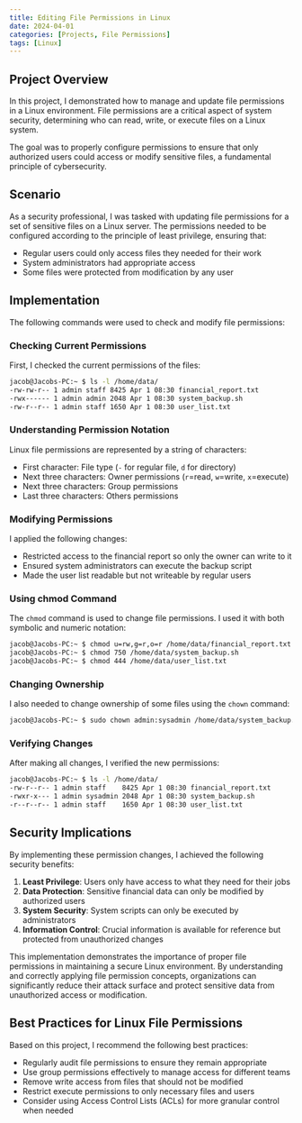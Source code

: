 ```yaml
---
title: Editing File Permissions in Linux
date: 2024-04-01
categories: [Projects, File Permissions]
tags: [Linux]
---
```


## Project Overview

In this project, I demonstrated how to manage and update file permissions in a Linux environment. File permissions are a critical aspect of system security, determining who can read, write, or execute files on a Linux system.

The goal was to properly configure permissions to ensure that only authorized users could access or modify sensitive files, a fundamental principle of cybersecurity.

## Scenario

As a security professional, I was tasked with updating file permissions for a set of sensitive files on a Linux server. The permissions needed to be configured according to the principle of least privilege, ensuring that:

- Regular users could only access files they needed for their work
- System administrators had appropriate access
- Some files were protected from modification by any user

## Implementation

The following commands were used to check and modify file permissions:

### Checking Current Permissions

First, I checked the current permissions of the files:

```bash
jacob@Jacobs-PC:~ $ ls -l /home/data/
-rw-rw-r-- 1 admin staff 8425 Apr 1 08:30 financial_report.txt
-rwx------ 1 admin admin 2048 Apr 1 08:30 system_backup.sh
-rw-r--r-- 1 admin staff 1650 Apr 1 08:30 user_list.txt
```

### Understanding Permission Notation

Linux file permissions are represented by a string of characters:
- First character: File type (`-` for regular file, `d` for directory)
- Next three characters: Owner permissions (`r`=read, `w`=write, `x`=execute)
- Next three characters: Group permissions
- Last three characters: Others permissions

### Modifying Permissions

I applied the following changes:
- Restricted access to the financial report so only the owner can write to it
- Ensured system administrators can execute the backup script
- Made the user list readable but not writeable by regular users

### Using chmod Command

The `chmod` command is used to change file permissions. I used it with both symbolic and numeric notation:

```bash
jacob@Jacobs-PC:~ $ chmod u=rw,g=r,o=r /home/data/financial_report.txt
jacob@Jacobs-PC:~ $ chmod 750 /home/data/system_backup.sh
jacob@Jacobs-PC:~ $ chmod 444 /home/data/user_list.txt
```

### Changing Ownership

I also needed to change ownership of some files using the `chown` command:

```bash
jacob@Jacobs-PC:~ $ sudo chown admin:sysadmin /home/data/system_backup.sh
```

### Verifying Changes

After making all changes, I verified the new permissions:

```bash
jacob@Jacobs-PC:~ $ ls -l /home/data/
-rw-r--r-- 1 admin staff    8425 Apr 1 08:30 financial_report.txt
-rwxr-x--- 1 admin sysadmin 2048 Apr 1 08:30 system_backup.sh
-r--r--r-- 1 admin staff    1650 Apr 1 08:30 user_list.txt
```

## Security Implications

By implementing these permission changes, I achieved the following security benefits:

1. **Least Privilege**: Users only have access to what they need for their jobs
2. **Data Protection**: Sensitive financial data can only be modified by authorized users
3. **System Security**: System scripts can only be executed by administrators
4. **Information Control**: Crucial information is available for reference but protected from unauthorized changes

This implementation demonstrates the importance of proper file permissions in maintaining a secure Linux environment. By understanding and correctly applying file permission concepts, organizations can significantly reduce their attack surface and protect sensitive data from unauthorized access or modification.

## Best Practices for Linux File Permissions

Based on this project, I recommend the following best practices:

- Regularly audit file permissions to ensure they remain appropriate
- Use group permissions effectively to manage access for different teams
- Remove write access from files that should not be modified
- Restrict execute permissions to only necessary files and users
- Consider using Access Control Lists (ACLs) for more granular control when needed